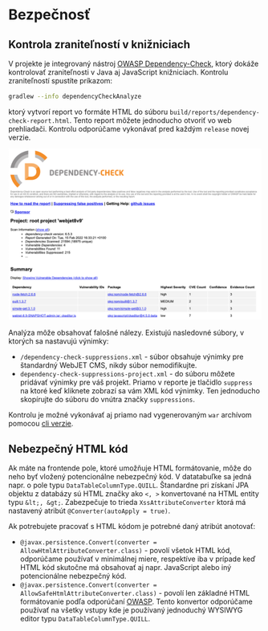 # Bezpečnosť

## Kontrola zraniteľností v knižniciach

V projekte je integrovaný nástroj [OWASP Dependency-Check](https://jeremylong.github.io/DependencyCheck/index.html), ktorý dokáže kontrolovať zraniteľnosti v Java aj JavaScript knižniciach. Kontrolu zraniteľností spustíte príkazom:

```sh
gradlew --info dependencyCheckAnalyze
```

ktorý vytvorí report vo formáte HTML do súboru ```build/reports/dependency-check-report.html```. Tento report môžete jednoducho otvoriť vo web prehliadači. Kontrolu odporúčame vykonávať pred každým ```release``` novej verzie.

![](dependency-check.png)

Analýza môže obsahovať falošné nálezy. Existujú nasledovné súbory, v ktorých sa nastavujú výnimky:

- ```/dependency-check-suppressions.xml``` - súbor obsahuje výnimky pre štandardný WebJET CMS, nikdy súbor nemodifikujte.
- ```dependency-check-suppressions-project.xml``` - do súboru môžete pridávať výnimky pre váš projekt. Priamo v reporte je tlačidlo ```suppress``` na ktoré keď kliknete zobrazí sa vám XML kód výnimky. Ten jednoducho skopírujte do súboru do vnútra značky ```suppressions```.

Kontrolu je možné vykonávať aj priamo nad vygenerovaným ```war``` archívom pomocou [cli verzie](../../sysadmin/dependency-check/README.md).

## Nebezpečný HTML kód

Ak máte na frontende pole, ktoré umožňuje HTML formátovanie, môže do neho byť vložený potencionálne nebezpečný kód. V datatabuľke sa jedná napr. o pole typu ```DataTableColumnType.QUILL```. Štandardne pri získaní JPA objektu z databázy sú HTML značky ako ```<, >``` konvertované na HTML entity typu ```&lt;, &gt;```. Zabezpečuje to trieda ```XssAttributeConverter``` ktorá má nastavený atribút ```@Converter(autoApply = true)```.

Ak potrebujete pracovať s HTML kódom je potrebné daný atribút anotovať:

- ```@javax.persistence.Convert(converter = AllowHtmlAttributeConverter.class)``` - povolí všetok HTML kód, odporúčame používať v minimálnej miere, respektíve iba v prípade keď HTML kód skutočne má obsahovať aj napr. JavaScript alebo iný potencionálne nebezpečný kód.
- ```@javax.persistence.Convert(converter = AllowSafeHtmlAttributeConverter.class)``` - povolí len základné HTML formátovanie podľa odporúčaní [OWASP](https://owasp.org/www-project-java-html-sanitizer/). Tento konvertor odporúčame používať na všetky vstupy kde je používaný jednoduchý WYSIWYG editor typu ```DataTableColumnType.QUILL```.